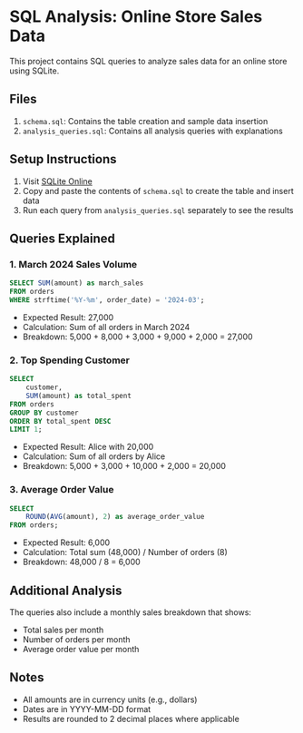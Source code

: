 # SQL Analysis: Online Store Sales Data

This project contains SQL queries to analyze sales data for an online store using SQLite.

## Files

1. `schema.sql`: Contains the table creation and sample data insertion
2. `analysis_queries.sql`: Contains all analysis queries with explanations

## Setup Instructions

1. Visit [SQLite Online](https://sqliteonline.com/)
2. Copy and paste the contents of `schema.sql` to create the table and insert data
3. Run each query from `analysis_queries.sql` separately to see the results

## Queries Explained

### 1. March 2024 Sales Volume
```sql
SELECT SUM(amount) as march_sales
FROM orders
WHERE strftime('%Y-%m', order_date) = '2024-03';
```
- Expected Result: 27,000
- Calculation: Sum of all orders in March 2024
- Breakdown: 5,000 + 8,000 + 3,000 + 9,000 + 2,000 = 27,000

### 2. Top Spending Customer
```sql
SELECT 
    customer,
    SUM(amount) as total_spent
FROM orders
GROUP BY customer
ORDER BY total_spent DESC
LIMIT 1;
```
- Expected Result: Alice with 20,000
- Calculation: Sum of all orders by Alice
- Breakdown: 5,000 + 3,000 + 10,000 + 2,000 = 20,000

### 3. Average Order Value
```sql
SELECT 
    ROUND(AVG(amount), 2) as average_order_value
FROM orders;
```
- Expected Result: 6,000
- Calculation: Total sum (48,000) / Number of orders (8)
- Breakdown: 48,000 / 8 = 6,000

## Additional Analysis

The queries also include a monthly sales breakdown that shows:
- Total sales per month
- Number of orders per month
- Average order value per month

## Notes

- All amounts are in currency units (e.g., dollars)
- Dates are in YYYY-MM-DD format
- Results are rounded to 2 decimal places where applicable 